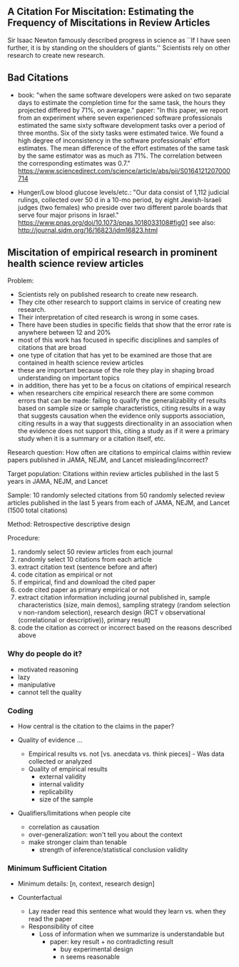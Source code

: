 ## A Citation For Miscitation: Estimating the Frequency of Miscitations in Review Articles

Sir Isaac Newton famously described progress in science as ``If I have seen further, it is by standing on the shoulders of giants.''  Scientists rely on other research to create new research.

## Bad Citations

* book: "when the same software developers were asked on two separate days to estimate the completion time for the same task, the hours they projected differed by 71%, on average." paper: "In this paper, we report from an experiment where seven experienced software professionals estimated the same sixty software development tasks over a period of three months. Six of the sixty tasks were estimated twice. We found a high degree of inconsistency in the software professionals’ effort estimates. The mean difference of the effort estimates of the same task by the same estimator was as much as 71%. The correlation between the corresponding estimates was 0.7." https://www.sciencedirect.com/science/article/abs/pii/S0164121207000714

* Hunger/Low blood glucose levels/etc.: "Our data consist of 1,112 judicial rulings, collected over 50 d in a 10-mo period, by eight Jewish-Israeli judges (two females) who preside over two different parole boards that serve four major prisons in Israel." https://www.pnas.org/doi/10.1073/pnas.1018033108#fig01 see also: http://journal.sjdm.org/16/16823/jdm16823.html

## Miscitation of empirical research in prominent health science review articles

Problem: 

- Scientists rely on published research to create new research.
- They cite other research to support claims in service of creating new research.  
- Their interpretation of cited research is wrong in some cases.
- There have been studies in specific fields that show that the error rate is anywhere between 12 and 20%
- most of this work has focused in specific disciplines and samples of citations that are broad
- one type of citation that has yet to be examined are those that are contained in health science review articles
- these are important because of the role they play in shaping broad understanding on important topics
- in addition, there has yet to be a focus on citations of empirical research
- when researchers cite empirical research there are some common errors that can be made:
	failing to qualify the generalizability of results based on sample size or sample characteristics, 
	citing results in a way that suggests causation when the evidence only supports association, 
	citing results in a way that suggests directionality in an association when the evidence does not support this, 
	citing a study as if it were a primary study when it is a summary or a citation itself, etc.

Research question: How often are citations to empirical claims within review papers published in JAMA, NEJM, and Lancet misleading/incorrect?

Target population: Citations within review articles published in the last 5 years in JAMA, NEJM, and Lancet

Sample: 10 randomly selected citations from 50 randomly selected review articles published in the last 5 years from each of JAMA, NEJM, and Lancet (1500 total citations)

Method: Retrospective descriptive design

Procedure: 

1. randomly select 50 review articles from each journal
2. randomly select 10 citations from each article
3. extract citation text (sentence before and after)
4. code citation as empirical or not
5. if empirical, find and download the cited paper
6. code cited paper as primary empirical or not
7. extract citation information including journal published in, sample characteristics (size, main demos), sampling strategy (random selection v non-random selection), research design (RCT v observational (correlational or descriptive)), primary result)
8. code the citation as correct or incorrect based on the reasons described above


### Why do people do it?

* motivated reasoning
* lazy
* manipulative
* cannot tell the quality

### Coding

* How central is the citation to the claims in the paper?

* Quality of evidence ...
	* Empirical results vs. not [vs. anecdata vs. think pieces] - Was data collected or analyzed
	* Quality of empirical results
		* external validity
		* internal validity
		* replicability
		* size of the sample

* Qualifiers/limitations when people cite
	* correlation as causation
	* over-generalization: won't tell you about the context
	* make stronger claim than tenable 
		- strength of inference/statistical conclusion validity

### Minimum Sufficient Citation

* Minimum details: [n, context, research design]

* Counterfactual
	* Lay reader read this sentence what would they learn vs. when they read the paper
	* Responsibility of citee
		- Loss of information when we summarize is understandable but 
			- paper: key result + no contradicting result 
				- buy experimental design
				- n seems reasonable
